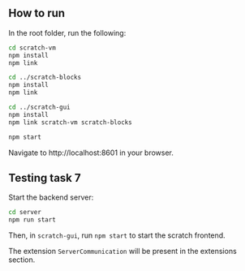 ## How to run

In the root folder, run the following:

```bash
cd scratch-vm
npm install
npm link

cd ../scratch-blocks
npm install
npm link

cd ../scratch-gui
npm install
npm link scratch-vm scratch-blocks

npm start
```

Navigate to http://localhost:8601 in your browser.

## Testing task 7

Start the backend server:

```bash
cd server
npm run start
```

Then, in `scratch-gui`, run `npm start` to start the scratch frontend.

The extension `ServerCommunication` will be present in the extensions section.
